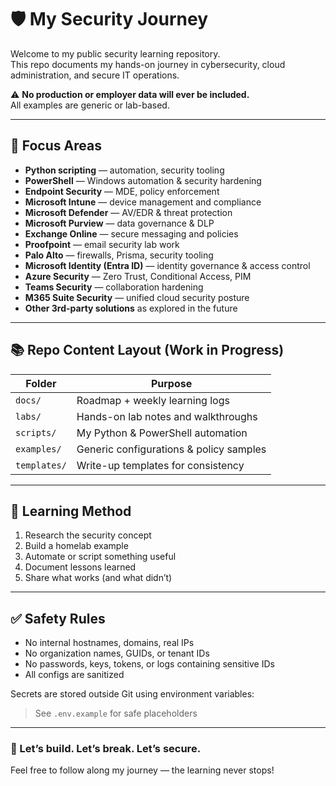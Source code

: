 # 🛡️ My Security Journey

Welcome to my public security learning repository.  
This repo documents my hands-on journey in cybersecurity, cloud administration, and secure IT operations.

⚠️ **No production or employer data will ever be included.**  
All examples are generic or lab-based.

---

## 🎯 Focus Areas
- **Python scripting** — automation, security tooling
- **PowerShell** — Windows automation & security hardening
- **Endpoint Security** — MDE, policy enforcement
- **Microsoft Intune** — device management and compliance
- **Microsoft Defender** — AV/EDR & threat protection
- **Microsoft Purview** — data governance & DLP
- **Exchange Online** — secure messaging and policies
- **Proofpoint** — email security lab work
- **Palo Alto** — firewalls, Prisma, security tooling
- **Microsoft Identity (Entra ID)** — identity governance & access control
- **Azure Security** — Zero Trust, Conditional Access, PIM
- **Teams Security** — collaboration hardening
- **M365 Suite Security** — unified cloud security posture
- **Other 3rd-party solutions** as explored in the future

---

## 📚 Repo Content Layout (Work in Progress)
| Folder | Purpose |
|--------|---------|
| `docs/` | Roadmap + weekly learning logs |
| `labs/` | Hands-on lab notes and walkthroughs |
| `scripts/` | My Python & PowerShell automation |
| `examples/` | Generic configurations & policy samples |
| `templates/` | Write-up templates for consistency |

---

## 🧪 Learning Method
1. Research the security concept
2. Build a homelab example
3. Automate or script something useful
4. Document lessons learned
5. Share what works (and what didn’t)

---

## ✅ Safety Rules
- No internal hostnames, domains, real IPs
- No organization names, GUIDs, or tenant IDs
- No passwords, keys, tokens, or logs containing sensitive IDs
- All configs are sanitized

Secrets are stored outside Git using environment variables:
> See `.env.example` for safe placeholders

---

### 🚀 Let’s build. Let’s break. Let’s secure.

Feel free to follow along my journey — the learning never stops!